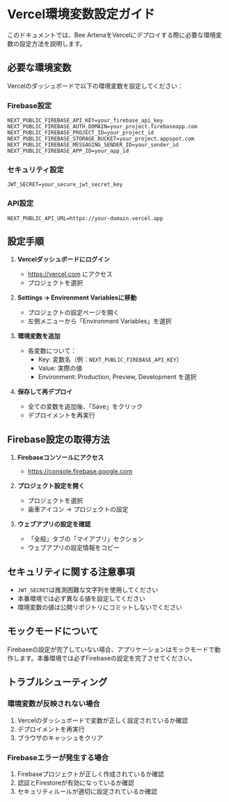 # Vercel環境変数設定ガイド

このドキュメントでは、Bee
ArtenaをVercelにデプロイする際に必要な環境変数の設定方法を説明します。

## 必要な環境変数

Vercelのダッシュボードで以下の環境変数を設定してください：

### Firebase設定

```
NEXT_PUBLIC_FIREBASE_API_KEY=your_firebase_api_key
NEXT_PUBLIC_FIREBASE_AUTH_DOMAIN=your_project.firebaseapp.com
NEXT_PUBLIC_FIREBASE_PROJECT_ID=your_project_id
NEXT_PUBLIC_FIREBASE_STORAGE_BUCKET=your_project.appspot.com
NEXT_PUBLIC_FIREBASE_MESSAGING_SENDER_ID=your_sender_id
NEXT_PUBLIC_FIREBASE_APP_ID=your_app_id
```

### セキュリティ設定

```
JWT_SECRET=your_secure_jwt_secret_key
```

### API設定

```
NEXT_PUBLIC_API_URL=https://your-domain.vercel.app
```

## 設定手順

1. **Vercelダッシュボードにログイン**
   - https://vercel.com にアクセス
   - プロジェクトを選択

2. **Settings → Environment Variablesに移動**
   - プロジェクトの設定ページを開く
   - 左側メニューから「Environment Variables」を選択

3. **環境変数を追加**
   - 各変数について：
     - Key: 変数名（例：`NEXT_PUBLIC_FIREBASE_API_KEY`）
     - Value: 実際の値
     - Environment: Production, Preview, Development を選択

4. **保存して再デプロイ**
   - 全ての変数を追加後、「Save」をクリック
   - デプロイメントを再実行

## Firebase設定の取得方法

1. **Firebaseコンソールにアクセス**
   - https://console.firebase.google.com

2. **プロジェクト設定を開く**
   - プロジェクトを選択
   - 歯車アイコン → プロジェクトの設定

3. **ウェブアプリの設定を確認**
   - 「全般」タブの「マイアプリ」セクション
   - ウェブアプリの設定情報をコピー

## セキュリティに関する注意事項

- `JWT_SECRET`は推測困難な文字列を使用してください
- 本番環境では必ず異なる値を設定してください
- 環境変数の値は公開リポジトリにコミットしないでください

## モックモードについて

Firebaseの設定が完了していない場合、アプリケーションはモックモードで動作します。本番環境では必ずFirebaseの設定を完了させてください。

## トラブルシューティング

### 環境変数が反映されない場合

1. Vercelのダッシュボードで変数が正しく設定されているか確認
2. デプロイメントを再実行
3. ブラウザのキャッシュをクリア

### Firebaseエラーが発生する場合

1. Firebaseプロジェクトが正しく作成されているか確認
2. 認証とFirestoreが有効になっているか確認
3. セキュリティルールが適切に設定されているか確認
